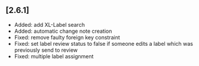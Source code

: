 ## [2.6.1]

  * Added: add XL-Label search
  * Added: automatic change note creation
  * Fixed: remove faulty foreign key constraint
  * Fixed: set label review status to false if someone edits a label which was
    previously send to review
  * Fixed: multiple label assignment
